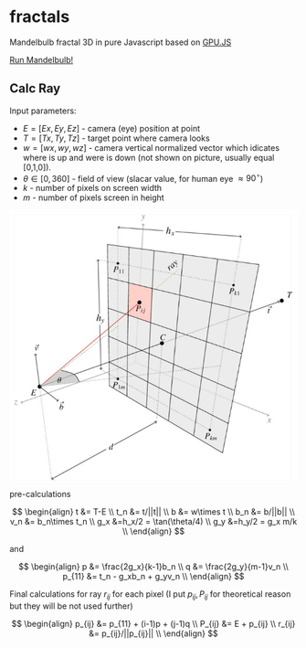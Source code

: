 # fractals
Mandelbulb fractal 3D in pure Javascript based on [GPU.JS](https://github.com/gpujs/gpu.js)

[Run Mandelbulb!](https://kamil-kielczewski.github.io/fractals/mandelbulb.html)

## Calc Ray

Input parameters: 
* $E = [Ex,Ey,Ez]$ - camera (eye) position at point 
* $T= [Tx,Ty,Tz]$ - target point where camera looks  
* $w=[wx,wy,wz]$ - camera vertical normalized vector which idicates where is up and were is down (not shown on picture, usually equal [0,1,0]). 
* $\theta \in [0,360]$ - field of view (slacar value, for human eye $\approx 90^\circ$)
* $k$ - number of pixels on screen width 
* $m$ - number of pixels screen in height 

<p align="center"><img src="/tex/raysMatrix.png" align=middle /></p>

pre-calculations

$$
\begin{align}
t &= T-E \\
t_n &= t/||t|| \\
b &= w\times t \\
b_n &= b/||b|| \\
v_n &= b_n\times t_n \\
g_x &=h_x/2 = \tan(\theta/4) \\
g_y &=h_y/2 = g_x m/k \\
\end{align}
$$

and

$$
\begin{align}
p &= \frac{2g_x}{k-1}b_n \\ 
q &= \frac{2g_y}{m-1}v_n \\ 
p_{11} &= t_n - g_xb_n +  g_yv_n \\
\end{align}
$$

Final calculations for ray $r_{ij}$ for each pixel (I put $p_{ij},P_{ij}$ for theoretical reason but they will be not used further)

$$
\begin{align}
p_{ij} &= p_{11} + (i-1)p + (j-1)q \\
P_{ij} &= E + p_{ij} \\
r_{ij} &= p_{ij}/||p_{ij}|| \\
\end{align}
$$





